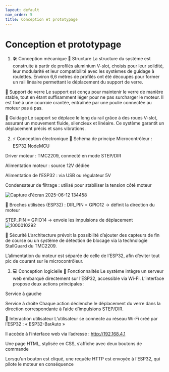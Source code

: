 ```yaml
---
layout: default
nav_order: 5
title: Conception et prototypage
---
```


# Conception et prototypage
1. 🛠️ Conception mécanique
🔹 Structure
La structure du système est construite à partir de profilés aluminium V-slot, choisis pour leur solidité, leur modularité et leur compatibilité avec les systèmes de guidage à roulettes.
Environ 6,6 mètres de profilés ont été découpés pour former un rail linéaire permettant le déplacement du support de verre.

🔹 Support de verre
Le support est conçu pour maintenir le verre de manière stable, tout en étant suffisamment léger pour ne pas surcharger le moteur. Il est fixé à une courroie crantée, entraînée par une poulie connectée au moteur pas à pas.

🔹 Guidage
Le support se déplace le long du rail grâce à des roues V-slot, assurant un mouvement fluide, silencieux et linéaire. Ce système garantit un déplacement précis et sans vibrations.

2. ⚡ Conception électronique
🔹 Schéma de principe
Microcontrôleur : ESP32 NodeMCU

Driver moteur : TMC2209, connecté en mode STEP/DIR

Alimentation moteur : source 12V dédiée

Alimentation de l’ESP32 : via USB ou régulateur 5V

Condensateur de filtrage : utilisé pour stabiliser la tension côté moteur

![Capture d'écran 2025-06-12 134458](https://github.com/user-attachments/assets/ca00c66c-009b-499a-8ebf-0c6cd8e9b7cd)

🔹 Broches utilisées (ESP32) :
DIR_PIN = GPIO12 → définit la direction du moteur

STEP_PIN = GPIO14 → envoie les impulsions de déplacement
![1000010292](https://github.com/user-attachments/assets/e588fd2f-590b-4be2-8898-19f78f92294d)

🔹 Sécurité
L’architecture prévoit la possibilité d’ajouter des capteurs de fin de course ou un système de détection de blocage via la technologie StallGuard du TMC2209.

L’alimentation du moteur est séparée de celle de l’ESP32, afin d’éviter tout pic de courant sur le microcontrôleur.

3. 💻 Conception logicielle
🔹 Fonctionnalités
Le système intègre un serveur web embarqué directement sur l’ESP32, accessible via Wi-Fi.
L’interface propose deux actions principales :

Service à gauche

Service à droite
Chaque action déclenche le déplacement du verre dans la direction correspondante à l’aide d’impulsions STEP/DIR.

🔹 Interaction utilisateur
L’utilisateur se connecte au réseau Wi-Fi créé par l’ESP32 : « ESP32-BarAuto »

Il accède à l’interface web via l’adresse : http://192.168.4.1

Une page HTML, stylisée en CSS, s’affiche avec deux boutons de commande

Lorsqu’un bouton est cliqué, une requête HTTP est envoyée à l’ESP32, qui pilote le moteur en conséquence
